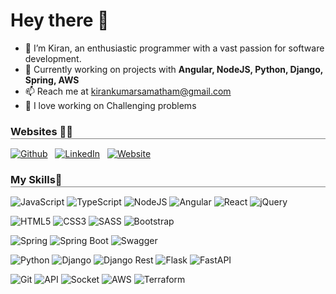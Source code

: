 # Hey there 👋

- 👀 I’m Kiran, an enthusiastic programmer with a vast passion for software development.
- 🔭 Currently working on projects with **Angular, NodeJS, Python, Django, Spring, AWS**
- 📫 Reach me at kirankumarsamatham@gmail.com
- 🧠 I love working on Challenging problems

<h3 style="border-bottom: 0.5px solid gray;margin-bottom: 15px;padding-bottom: 1px;font-weight: bold;">Websites 🙋‍♂️</h3>

[![Github](https://img.shields.io/badge/github-%23121011.svg?style=for-the-badge&logo=github&logoColor=white)](https://github.com/kiransamatham)
&nbsp;
[![LinkedIn](https://img.shields.io/badge/linkedin-%230077B5.svg?style=for-the-badge&logo=linkedin&logoColor=white)](https://www.linkedin.com/in/kiransamatham/)
&nbsp;
[![Website](https://img.shields.io/badge/website-000000?style=for-the-badge&logo=About.me&logoColor=white)](https://www.linkedin.com/in/kiransamatham/)
&nbsp;


<h3 style="border-bottom: 0.5px solid gray;margin-bottom: 15px;padding-bottom: 1px;font-weight: bold;">My Skills🚀</h3>

![JavaScript](https://img.shields.io/badge/javascript-%23323330.svg?style=for-the-badge&logo=javascript&logoColor=%23F7DF1E)
![TypeScript](https://img.shields.io/badge/typescript-%23007ACC.svg?style=for-the-badge&logo=typescript&logoColor=white)
![NodeJS](https://img.shields.io/badge/Node.js-43853D?style=for-the-badge&logo=node.js&logoColor=white)
![Angular](https://img.shields.io/badge/Angular-DD0031?style=for-the-badge&logo=angular&logoColor=white)
![React](https://img.shields.io/badge/react-%2320232a.svg?style=for-the-badge&logo=react&logoColor=%2361DAFB)
![jQuery](https://img.shields.io/badge/jQuery-0769AD?style=for-the-badge&logo=jquery&logoColor=white)

![HTML5](https://img.shields.io/badge/html5-%23E34F26.svg?style=for-the-badge&logo=html5&logoColor=white)
![CSS3](https://img.shields.io/badge/css3-%231572B6.svg?style=for-the-badge&logo=css3&logoColor=white)
![SASS](https://img.shields.io/badge/SASS-hotpink.svg?style=for-the-badge&logo=SASS&logoColor=white)
![Bootstrap](https://img.shields.io/badge/Bootstrap-563D7C?style=for-the-badge&logo=bootstrap&logoColor=white)

![Spring](https://img.shields.io/badge/Spring-6DB33F?style=for-the-badge&logo=spring&logoColor=white)
![Spring Boot](https://img.shields.io/badge/Spring_Boot-F2F4F9?style=for-the-badge&logo=spring-boot)
![Swagger](https://img.shields.io/badge/Swagger-85EA2D?style=for-the-badge&logo=Swagger&logoColor=white)

![Python](https://img.shields.io/badge/python-%23121011.svg?style=for-the-badge&logo=Python&logoColor=white)
![Django](https://img.shields.io/badge/Django-%230175C2.svg?style=for-the-badge&logo=Django&logoColor=white)
![Django Rest](https://img.shields.io/badge/django%20rest-ff1709?style=for-the-badge&logo=django&logoColor=white)
![Flask](https://img.shields.io/badge/Flask-000000?style=for-the-badge&logo=flask&logoColor=white)
![FastAPI](https://img.shields.io/badge/fastapi-109989?style=for-the-badge&logo=FASTAPI&logoColor=white)

![Git](https://img.shields.io/badge/GIT-E44C30?style=for-the-badge&logo=git&logoColor=white)
![API](https://img.shields.io/badge/API-%2320232a.svg?style=for-the-badge&logo=API&logoColor=%2361DAFB)
![Socket](https://img.shields.io/badge/Socket.io-010101?&style=for-the-badge&logo=Socket.io&logoColor=white)
![AWS](https://img.shields.io/badge/Amazon_AWS-232F3E?style=for-the-badge&logo=amazon-aws&logoColor=white)
![Terraform](https://img.shields.io/badge/Terraform-7B42BC?style=for-the-badge&logo=terraform&logoColor=white)

<br>
